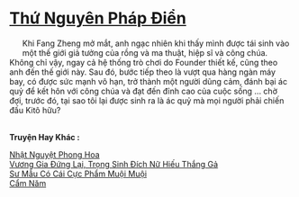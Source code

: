 <a href="https://truyentiki.com/thu-nguyen-phap-dien.33501/" title="Thứ Nguyên Pháp Điển"><h1>Thứ Nguyên Pháp Điển</h1></a><div style="display:table"><img align="right" style="float: left; padding: 10px;" src="https://truyentiki.com/images/story/200x260/thu-nguyen-phap-dien-1591199593.jpg" alt="">Khi Fang Zheng mở mắt, anh ngạc nhiên khi thấy mình được tái sinh vào một thế giới giả tưởng của rồng và ma thuật, hiệp sĩ và công chúa. Không chỉ vậy, ngay cả hệ thống trò chơi do Founder thiết kế, cũng theo anh đến thế giới này. Sau đó, bước tiếp theo là vượt qua hàng ngàn máy bay, có được sức mạnh vô hạn, trở thành một người dũng cảm, đánh bại ác quỷ để kết hôn với công chúa và đạt đến đỉnh cao của cuộc sống ... chờ đợi, trước đó, tại sao tôi lại được sinh ra là ác quỷ mà mọi người phải chiến đấu Kitô hữu?</div><p><br><b>Truyện Hay Khác :</b></p><a href="https://truyentiki.com/nhat-nguyet-phong-hoa.33500/" alt="Nhật Nguyệt Phong Hoa">Nhật Nguyệt Phong Hoa</a><br/><a href="https://github.com/nownovels/top500/tree/master/truyenhay/33611/" alt="Vương Gia Đứng Lại, Trọng Sinh Đích Nữ Hiếu Thắng Gả">Vương Gia Đứng Lại, Trọng Sinh Đích Nữ Hiếu Thắng Gả</a><br/><a href="https://www.wattpad.com/story/227870052-s-mu-c-ci-cc-phm-mui-mui" alt="Sư Mẫu Có Cái Cực Phẩm Muội Muội">Sư Mẫu Có Cái Cực Phẩm Muội Muội</a><br/><a href="https://www.plurk.com/p/nul6f7" alt="Cẩm Năm">Cẩm Năm</a><br/>